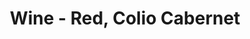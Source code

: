 ---
title: Wine - Red, Colio Cabernet
price: $46.92
description: Morbi non lectus. Aliquam sit amet diam in magna bibendum imperdiet. Nullam orci pede, venenatis non, sodales sed, tincidunt eu, felis.
image: https://dummyimage.com/100x250.png/5fa2dd/ffffff
---
